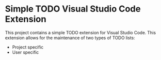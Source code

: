 # Simple TODO Visual Studio Code Extension

This project contains a simple TODO extension for Visual Studio Code. This
extension allows for the maintenance of two types of TODO lists:

- Project specific
- User specific
